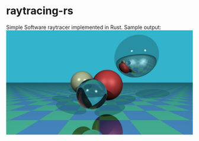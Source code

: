 # raytracing-rs
Simple Software raytracer implemented in Rust. Sample output:
![Four spheres with different color and reflective properties above a checkerboard plane](image.png)
